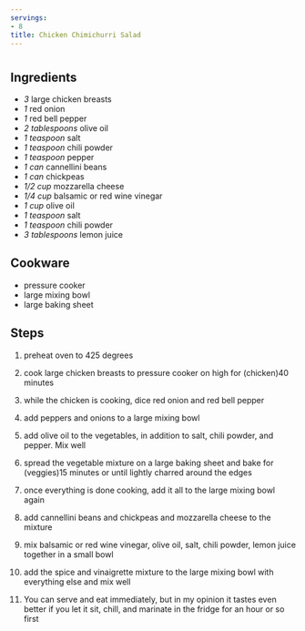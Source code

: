```yaml
---
servings:
- 8
title: Chicken Chimichurri Salad
---
```


# 

## Ingredients
- *3* large chicken breasts
- *1* red onion
- *1* red bell pepper
- *2 tablespoons* olive oil
- *1 teaspoon* salt
- *1 teaspoon* chili powder
- *1 teaspoon* pepper
- *1 can* cannellini beans
- *1 can* chickpeas
- *1/2 cup* mozzarella cheese
- *1/4 cup* balsamic or red wine vinegar
- *1 cup* olive oil
- *1 teaspoon* salt
- *1 teaspoon* chili powder
- *3 tablespoons* lemon juice

## Cookware
- pressure cooker
- large mixing bowl
- large baking sheet

## Steps
1. preheat oven to 425 degrees

2. cook large chicken breasts to pressure cooker on high for (chicken)40 minutes

3. while the chicken is cooking, dice red onion and red bell pepper

4. add peppers and onions to a large mixing bowl

5. add olive oil to the vegetables, in addition to salt, chili powder, and
pepper. Mix well

6. spread the vegetable mixture on a large baking sheet and bake for (veggies)15
minutes or until lightly charred around the edges

7. once everything is done cooking, add it all to the large mixing bowl again

8. add cannellini beans and chickpeas and mozzarella cheese to the mixture

9. mix balsamic or red wine vinegar, olive oil, salt, chili powder, lemon juice
together in a small bowl

10. add the spice and vinaigrette mixture to the large mixing bowl with
everything else and mix well

11. You can serve and eat immediately, but in my opinion it tastes even better
if you let it sit, chill, and marinate in the fridge for an hour or so first

